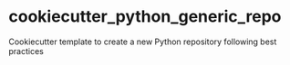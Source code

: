 # cookiecutter_python_generic_repo
Cookiecutter template to create a new Python repository following best practices
